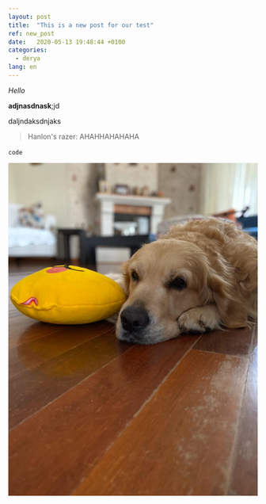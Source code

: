 ```yaml
---
layout: post
title:  "This is a new post for our test"
ref: new_post
date:   2020-05-13 19:48:44 +0100
categories: 
  - derya
lang: en
---
```


*Hello*


**adjnasdnask**;jd 

daljndaksdnjaks


> Hanlon's razer: AHAHHAHAHAHA

`code`

![Kuzu](/assets/kuzu.jpg)
